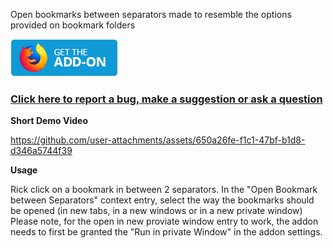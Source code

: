 Open bookmarks between separators made to resemble the options provided on bookmark folders

[![](https://raw.githubusercontent.com/igorlogius/igorlogius/main/geFxAddon.png)](https://addons.mozilla.org/en-US/firefox/addon/open-separated-bookmarks/)

### [Click here to report a bug, make a suggestion or ask a question](https://github.com/igorlogius/igorlogius/issues/new/choose)

<b>Short Demo Video </b>

https://github.com/user-attachments/assets/650a26fe-f1c1-47bf-b1d8-d346a5744f39

<b>Usage </b>

Rick click on a bookmark in between 2 separators.
In the "Open Bookmark between Separators" context entry, select the way the bookmarks should be opened (in new tabs, in a new windows or in a new private window) Please note, for the open in new proviate window entry to work, the addon needs to first be granted the "Run in private Window" in the addon settings. 

